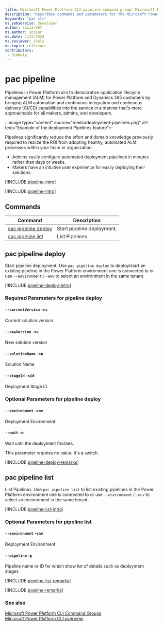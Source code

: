 ```yaml
---
title: Microsoft Power Platform CLI pipeline command group| Microsoft Docs
description: "Describes commands and parameters for the Microsoft Power Platform CLI pipeline command group."
keywords: "pac cli"
ms.subservice: developer
author: snizar007
ms.author: snizar
ms.date: 1/22/2024
ms.reviewer: jdaly
ms.topic: reference
contributors: 
 - JimDaly
---
```

<!-- 
Do not edit this file. 
This file is generated by a program and any changes will be overwritten when this topic is re-generated.
Use the include files to add additional content to this topic.
-->
# pac pipeline

Pipelines in Power Platform aim to democratize application lifecycle management (ALM) for Power Platform and Dynamics 365 customers by bringing ALM automation and continuous integration and continuous delivery (CI/CD) capabilities into the service in a manner that's more approachable for all makers, admins, and developers.

:::image type="content" source="media/deployment-pipelines.png" alt-text="Example of the deployment Pipelines feature":::

Pipelines significantly reduce the effort and domain knowledge previously required to realize the ROI from adopting healthy, automated ALM processes within your team or organization.

- Admins easily configure automated deployment pipelines in minutes rather than days or weeks.
- Makers have an intuitive user experience for easily deploying their solutions.

[!INCLUDE [pipeline-intro](includes/pipeline-intro.md)]

[!INCLUDE [pipeline-intro](includes/pipeline-intro.md)]

## Commands

|Command|Description|
|---------|---------|
|[pac pipeline deploy](#pac-pipeline-deploy)|Start pipeline deployment.|
|[pac pipeline list](#pac-pipeline-list)|List Pipelines|


## pac pipeline deploy

Start pipeline deployment. Use `pac pipeline deploy` to deploy/start an existing pipeline in the Power Platform environment one is connected to or use `--environment` / `-env` to select an environment in the same tenant.

[!INCLUDE [pipeline-deploy-intro](includes/pipeline-deploy-intro.md)]


### Required Parameters for pipeline deploy

#### `--currentVersion` `-cv`

Current solution version

#### `--newVersion` `-nv`

New solution version

#### `--solutionName` `-sn`

Solution Name

#### `--stageId` `-sid`

Deployment Stage ID


### Optional Parameters for pipeline deploy

#### `--environment` `-env`

Deployment Environment

#### `--wait` `-w`

Wait until the deployment finishes.

This parameter requires no value. It's a switch.

[!INCLUDE [pipeline-deploy-remarks](includes/pipeline-deploy-remarks.md)]

## pac pipeline list

List Pipelines. Use `pac pipeline list` to list existing pipelines in the Power Platform environment one is connected to or use `--environment` / `-env` to select an environment in the same tenant.

[!INCLUDE [pipeline-list-intro](includes/pipeline-list-intro.md)]


### Optional Parameters for pipeline list

#### `--environment` `-env`

Deployment Environment

#### `--pipeline` `-p`

Pipeline name or ID for which show list of details such as deployment stages

[!INCLUDE [pipeline-list-remarks](includes/pipeline-list-remarks.md)]

[!INCLUDE [pipeline-remarks](includes/pipeline-remarks.md)]

### See also

[Microsoft Power Platform CLI Command Groups](index.md)<br />
[Microsoft Power Platform CLI overview](../introduction.md)
